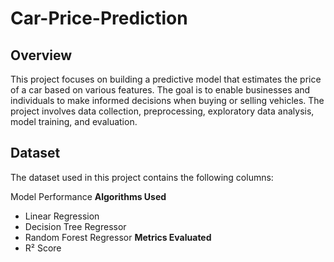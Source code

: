 # Car-Price-Prediction

## Overview
This project focuses on building a predictive model that estimates the price of a car based on various features. The goal is to enable businesses and individuals to make informed decisions when buying or selling vehicles. The project involves data collection, preprocessing, exploratory data analysis, model training, and evaluation.

## Dataset
The dataset used in this project contains the following columns:

Model Performance
**Algorithms Used**
- Linear Regression
- Decision Tree Regressor
- Random Forest Regressor
**Metrics Evaluated**
- R² Score

